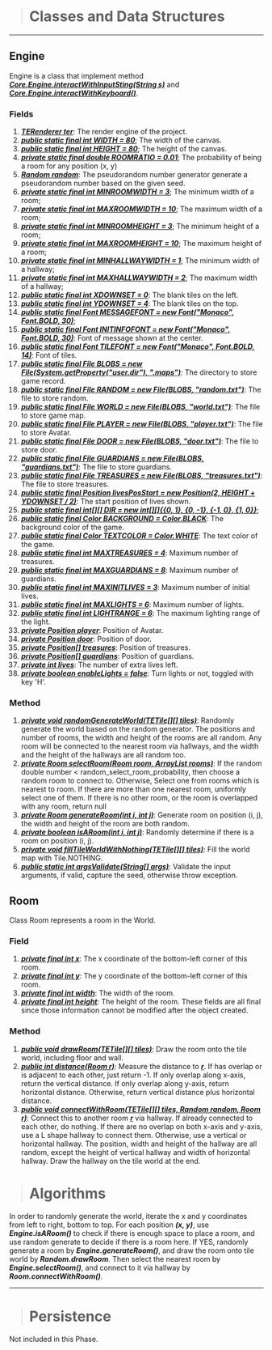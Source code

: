 > # Classes and Data Structures
***
## Engine
Engine is a class that implement method
<u>***Core.Engine.interactWithInputSting(String s)***</u> 
and <u>***Core.Engine.interactWithKeyboard()***</u>.
### Fields
1. <u>***TERenderer ter***</u>:
   The render engine of the project.
2. <u>***public static final int WIDTH = 80***</u>;
   The width of the canvas.
3. <u>***public static final int HEIGHT = 80***</u>;
   The height of the canvas.
4. <u>***private static final double ROOMRATIO = 0.01***</u>;
   The probability of being a room for any position (x, y)
5. <u>***Random random***</u>: The pseudorandom number generator generate
   a pseudorandom number based on the given seed. 
6. <u>***private static final int MINROOMWIDTH = 3***</u>;
The minimum width of a room;
7. <u>***private static final int MAXROOMWIDTH = 10***</u>;
   The maximum width of a room;
8. <u>***private static final int MINROOMHEIGHT = 3***</u>;
   The minimum height of a room;
9. <u>***private static final int MAXROOMHEIGHT = 10***</u>;
   The maximum height of a room;
10. <u>***private static final int MINHALLWAYWIDTH = 1***</u>;
    The minimum width of a hallway;
11. <u>***private static final int MAXHALLWAYWIDTH = 2***</u>;
    The maximum width of a hallway;
12. <u>***public static final int XDOWNSET = 0***</u>: The blank tiles on the left.
13. <u>***public static final int YDOWNSET = 4***</u>: The blank tiles on the top.
14. <u>***public static final Font MESSAGEFONT = new Font("Monaco", Font.BOLD, 30)***</u>;
15. <u>***public static final Font INITINFOFONT = new Font("Monaco", Font.BOLD, 30)***</u>: Font of message shown at the center.
16. <u>***public static final Font TILEFONT = new Font("Monaco", Font.BOLD, 14)***</u>: Font of tiles.
17. <u>***public static final File BLOBS = new File(System.getProperty("user.dir"), ".maps")***</u>: The directory to store game record.
18. <u>***public static final File RANDOM = new File(BLOBS, "random.txt")***</u>: The file to store random.
19. <u>***public static final File WORLD = new File(BLOBS, "world.txt")***</u>: The file to store game map.
20. <u>***public static final File PLAYER = new File(BLOBS, "player.txt")***</u>: The file to store Avatar.
21. <u>***public static final File DOOR = new File(BLOBS, "door.txt")***</u>: The file to store door.
22. <u>***public static final File GUARDIANS = new File(BLOBS, "guardians.txt")***</u>: The file to store guardians.
23. <u>***public static final File TREASURES = new File(BLOBS, "treasures.txt")***</u>: The file to store treasures.
24. <u>***public static final Position livesPosStart = new Position(2, HEIGHT + YDOWNSET / 2)***</u>: The start position of lives shown.
25. <u>***public static final int[][] DIR = new int[][]{{0, 1}, {0, -1}, {-1, 0}, {1, 0}}***</u>;
26. <u>***public static final Color BACKGROUND = Color.BLACK***</u>: The background color of the game.
27. <u>***public static final Color TEXTCOLOR = Color.WHITE***</u>: The text color of the game.
28. <u>***public static final int MAXTREASURES = 4***</u>: Maximum number of treasures.
29. <u>***public static final int MAXGUARDIANS = 8***</u>: Maximum number of guardians.
30. <u>***public static final int MAXINITLIVES = 3***</u>: Maximum number of initial lives.
31. <u>***public static final int MAXLIGHTS = 6***</u>: Maximum number of lights.
32. <u>***public static final int LIGHTRANGE = 6***</u>: The maximum lighting range of the light.
33. <u>***private Position player***</u>: Position of Avatar.
34. <u>***private Position door***</u>: Position of door.
35. <u>***private Position[] treasures***</u>: Position of treasures.
36. <u>***private Position[] guardians***</u>: Position of guardians.
37. <u>***private int lives***</u>: The number of extra lives left.
38. <u>***private boolean enableLights = false***</u>: Turn lights or not, toggled with key 'H'.

### Method
1. <u>***private void randomGenerateWorld(TETile[][] tiles)***</u>:
Randomly generate the world based on the random generator.
The positions and number of rooms, the width and height of the rooms are all random.
Any room will be connected to the nearest room via hallways,
and the width and the height of the hallways are all random too.
2. <u>***private Room selectRoom(Room room, ArrayList<Room> rooms)***</u>:
If the random double number < random_select_room_probability, then choose a random room to connect to.
Otherwise, Select one from rooms which is nearest to room. If there are more than one
nearest room, uniformly select one of them. 
If there is no other room, or the room is overlapped with any room, return null
3. <u>***private Room generateRoom(int i, int j)***</u>: Generate room on position (i, j),
the width and height of the room are both random.
4. <u>***private boolean isARoom(int i, int j)***</u>: Randomly determine if there is a room on position (i, j).
5. <u>***private void fillTileWorldWithNothing(TETile[][] tiles)***</u>: Fill the world map with Tile.NOTHING.
6. <u>***public static int argsValidate(String[] args)***</u>: Validate the input arguments, if valid, capture the seed, otherwise throw exception.

## Room
Class Room represents a room in the World.
### Field
1. <u>***private final int x***</u>: The x coordinate of the bottom-left corner of this room.
2. <u>***private final int y***</u>: The y coordinate of the bottom-left corner of this room.
3. <u>***private final int width***</u>: The width of the room.
4. <u>***private final int height***</u>: The height of the room.
   These fields are all final since those information cannot be modified after the object created.
### Method
1. <u>***public void drawRoom(TETile[][] tiles)***</u>: Draw the room onto the tile world, including floor and wall.
2. <u>***public int distance(Room r)***</u>: Measure the distance to <u>***r***</u>. If has overlap or is adjacent to each other,
   just return -1. If only overlap along x-axis, return the vertical distance.
   If only overlap along y-axis, return horizontal distance. Otherwise, return vertical distance plus horizontal distance.
3. <u>***public void connectWithRoom(TETile[][] tiles, Random random, Room r)***</u>: Connect this to another room <u>***r***</u> via hallway.
   If already connected to each other, do nothing.
   If there are no overlap on both x-axis and y-axis, use a L shape hallway to connect them. Otherwise, use a vertical or horizontal hallway.
   The position, width and height of the hallway are all random, except the height of vertical hallway and width of horizontal hallway.
   Draw the hallway on the tile world at the end.

> # Algorithms
In order to randomly generate the world, iterate the x and y coordinates from left to right, bottom to top.
For each position ***(x, y)***, use ***Engine.isARoom()*** to check if there is enough space to place a room, and use random generate to
 decide if there is a room here. If YES, randomly generate a room by ***Engine.generateRoom()***, and draw the room onto tile world by ***Random.drawRoom***.
Then select the nearest room by ***Engine.selectRoom()***, and connect to it via hallway by ***Room.connectWithRoom()***.

***
> # Persistence
Not included in this Phase.